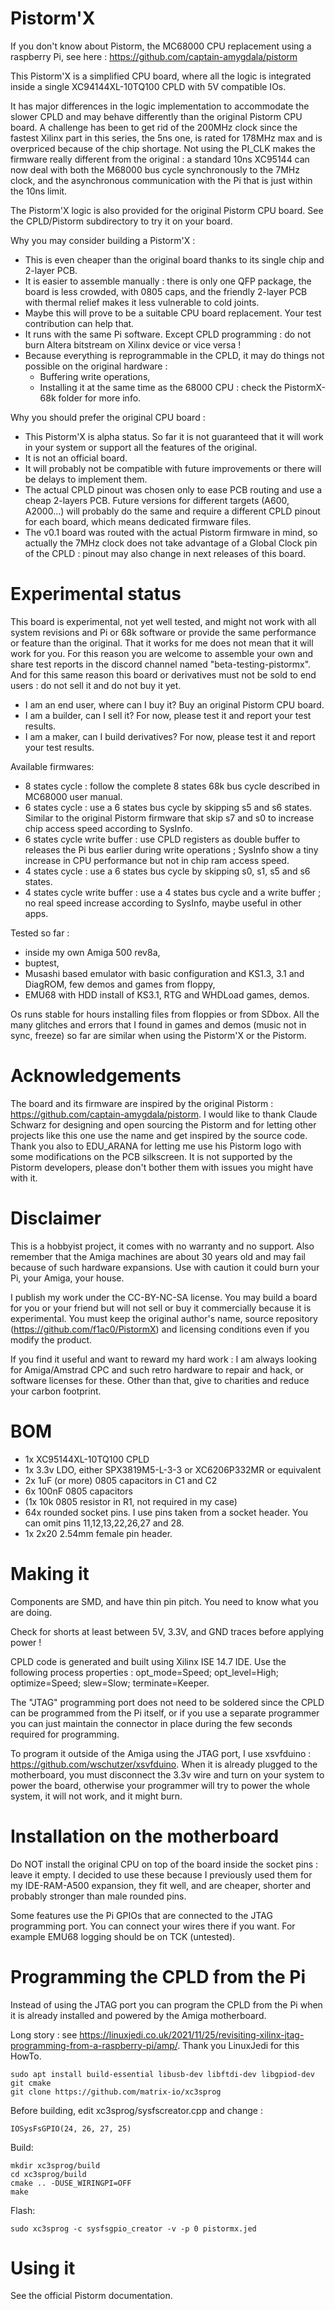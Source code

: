 # Pistorm'X
If you don't know about Pistorm, the MC68000 CPU replacement using a raspberry Pi, see here : https://github.com/captain-amygdala/pistorm

This Pistorm'X is a simplified CPU board, where all the logic is integrated inside a single XC94144XL-10TQ100 CPLD with 5V compatible IOs.

It has major differences in the logic implementation to accommodate the slower CPLD and may behave differently than the original Pistorm CPU board. A challenge has been to get rid of the 200MHz clock since the fastest Xilinx part in this series, the 5ns one, is rated for 178MHz max and is overpriced because of the chip shortage. Not using the PI_CLK makes the firmware really different from the original : a standard 10ns XC95144 can now deal with both the M68000 bus cycle synchronously to the 7MHz clock, and the asynchronous communication with the Pi that is just within the 10ns limit. 

The Pistorm'X logic is also provided for the original Pistorm CPU board. See the CPLD/Pistorm subdirectory to try it on your board.

Why you may consider building a Pistorm'X :
- This is even cheaper than the original board thanks to its single chip and 2-layer PCB.
- It is easier to assemble manually : there is only one QFP package, the board is less crowded, with 0805 caps, and the friendly 2-layer PCB with thermal relief makes it less vulnerable to cold joints.
- Maybe this will prove to be a suitable CPU board replacement. Your test contribution can help that.
- It runs with the same Pi software. Except CPLD programming : do not burn Altera bitstream on Xilinx device or vice versa !
- Because everything is reprogrammable in the CPLD, it may do things not possible on the original hardware :
  - Buffering write operations,
  - Installing it at the same time as the 68000 CPU : check the PistormX-68k folder for more info.

Why you should prefer the original CPU board :
- This Pistorm'X is alpha status. So far it is not guaranteed that it will work in your system or support all the features of the original.
- It is not an official board.
- It will probably not be compatible with future improvements or there will be delays to implement them.
- The actual CPLD pinout was chosen only to ease PCB routing and use a cheap 2-layers PCB. Future versions for different targets (A600, A2000...) will probably do the same and require a different CPLD pinout for each board, which means dedicated firmware files.
- The v0.1 board was routed with the actual Pistorm firmware in mind, so actually the 7MHz clock does not take advantage of a Global Clock pin of the CPLD : pinout may also change in next releases of this board.

# Experimental status
This board is experimental, not yet well tested, and might not work with all system revisions and Pi or 68k software or provide the same performance or feature than the original. That it works for me does not mean that it will work for you. For this reason you are welcome to assemble your own and share test reports in the discord channel named "beta-testing-pistormx". And for this same reason this board or derivatives must not be sold to end users : do not sell it and do not buy it yet.

- I am an end user, where can I buy it? Buy an original Pistorm CPU board.
- I am a builder, can I sell it? For now, please test it and report your test results.
- I am a maker, can I build derivatives? For now, please test it and report your test results.

Available firmwares:
- 8 states cycle : follow the complete 8 states 68k bus cycle described in MC68000 user manual.
- 6 states cycle : use a 6 states bus cycle by skipping s5 and s6 states. Similar to the original Pistorm firmware that skip s7 and s0 to increase chip access speed according to SysInfo.
- 6 states cycle write buffer : use CPLD registers as double buffer to releases the Pi bus earlier during write operations ; SysInfo show a tiny increase in CPU performance but not in chip ram access speed.
- 4 states cycle : use a 6 states bus cycle by skipping s0, s1, s5 and s6 states.
- 4 states cycle write buffer : use a 4 states bus cycle and a write buffer ; no real speed increase according to SysInfo, maybe useful in other apps.

Tested so far :
- inside my own Amiga 500 rev8a,
- buptest,
- Musashi based emulator with basic configuration and KS1.3, 3.1 and DiagROM, few demos and games from floppy,
- EMU68 with HDD install of KS3.1, RTG and WHDLoad games, demos.

Os runs stable for hours installing files from floppies or from SDbox. All the many glitches and errors that I found in games and demos (music not in sync, freeze) so far are similar when using the Pistorm'X or the Pistorm.

# Acknowledgements
The board and its firmware are inspired by the original Pistorm : https://github.com/captain-amygdala/pistorm.
I would like to thank Claude Schwarz for designing and open sourcing the Pistorm and for letting other projects like this one use the name and get inspired by the source code.
Thank you also to EDU_ARANA for letting me use his Pistorm logo with some modifications on the PCB silkscreen.
It is not supported by the Pistorm developers, please don't bother them with issues you might have with it.

# Disclaimer
This is a hobbyist project, it comes with no warranty and no support. Also remember that the Amiga machines are about 30 years old and may fail because of such hardware expansions. Use with caution it could burn your Pi, your Amiga, your house.

I publish my work under the CC-BY-NC-SA license. You may build a board for you or your friend but will not sell or buy it commercially because it is experimental. You must keep the original author's name, source repository (https://github.com/f1ac0/PistormX) and licensing conditions even if you modify the product.

If you find it useful and want to reward my hard work : I am always looking for Amiga/Amstrad CPC and such retro hardware to repair and hack, or software licenses for these. Other than that, give to charities and reduce your carbon footprint. 

# BOM
- 1x XC95144XL-10TQ100 CPLD
- 1x 3.3v LDO, either SPX3819M5-L-3-3 or XC6206P332MR or equivalent
- 2x 1uF (or more) 0805 capacitors in C1 and C2
- 6x 100nF 0805 capacitors
- (1x 10k 0805 resistor in R1, not required in my case)
- 64x rounded socket pins. I use pins taken from a socket header. You can omit pins 11,12,13,22,26,27 and 28.
- 1x 2x20 2.54mm female pin header.

# Making it
Components are SMD, and have thin pin pitch. You need to know what you are doing.

Check for shorts at least between 5V, 3.3V, and GND traces before applying power !

CPLD code is generated and built using Xilinx ISE 14.7 IDE. Use the following process properties : opt_mode=Speed; opt_level=High; optimize=Speed; slew=Slow; terminate=Keeper.

The "JTAG" programming port does not need to be soldered since the CPLD can be programmed from the Pi itself, or if you use a separate programmer you can just maintain the connector in place during the few seconds required for programming.

To program it outside of the Amiga using the JTAG port, I use xsvfduino : https://github.com/wschutzer/xsvfduino. When it is already plugged to the motherboard, you must disconnect the 3.3v wire and turn on your system to power the board, otherwise your programmer will try to power the whole system, it will not work, and it might burn.

# Installation on the motherboard
Do NOT install the original CPU on top of the board inside the socket pins : leave it empty. I decided to use these because I previously used them for my IDE-RAM-A500 expansion, they fit well, and are cheaper, shorter and probably stronger than male rounded pins.

Some features use the Pi GPIOs that are connected to the JTAG programming port. You can connect your wires there if you want. For example EMU68 logging should be on TCK (untested).

# Programming the CPLD from the Pi
Instead of using the JTAG port you can program the CPLD from the Pi when it is already installed and powered by the Amiga motherboard.

Long story : see https://linuxjedi.co.uk/2021/11/25/revisiting-xilinx-jtag-programming-from-a-raspberry-pi/amp/. Thank you LinuxJedi for this HowTo.

```
sudo apt install build-essential libusb-dev libftdi-dev libgpiod-dev git cmake
git clone https://github.com/matrix-io/xc3sprog
```
Before building, edit xc3sprog/sysfscreator.cpp and change :
```
IOSysFsGPIO(24, 26, 27, 25)
```
Build:
```
mkdir xc3sprog/build
cd xc3sprog/build
cmake .. -DUSE_WIRINGPI=OFF
make
```
Flash:
```
sudo xc3sprog -c sysfsgpio_creator -v -p 0 pistormx.jed
```

# Using it
See the official Pistorm documentation.

